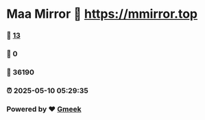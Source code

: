 # Maa Mirror :link: https://mmirror.top 
### :page_facing_up: [13](https://mmirror.top/tag.html) 
### :speech_balloon: 0 
### :hibiscus: 36190 
### :alarm_clock: 2025-05-10 05:29:35 
### Powered by :heart: [Gmeek](https://github.com/Meekdai/Gmeek)
